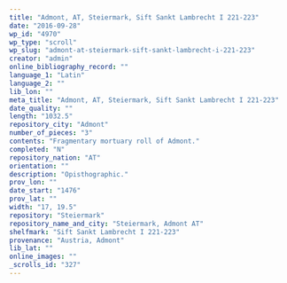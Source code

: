 ```yaml
---
title: "Admont, AT, Steiermark, Sift Sankt Lambrecht I 221-223"
date: "2016-09-28"
wp_id: "4970"
wp_type: "scroll"
wp_slug: "admont-at-steiermark-sift-sankt-lambrecht-i-221-223"
creator: "admin"
online_bibliography_record: ""
language_1: "Latin"
language_2: ""
lib_lon: ""
meta_title: "Admont, AT, Steiermark, Sift Sankt Lambrecht I 221-223"
date_quality: ""
length: "1032.5"
repository_city: "Admont"
number_of_pieces: "3"
contents: "Fragmentary mortuary roll of Admont."
completed: "N"
repository_nation: "AT"
orientation: ""
description: "Opisthographic."
prov_lon: ""
date_start: "1476"
prov_lat: ""
width: "17, 19.5"
repository: "Steiermark"
repository_name_and_city: "Steiermark, Admont AT"
shelfmark: "Sift Sankt Lambrecht I 221-223"
provenance: "Austria, Admont"
lib_lat: ""
online_images: ""
_scrolls_id: "327"
---
```



